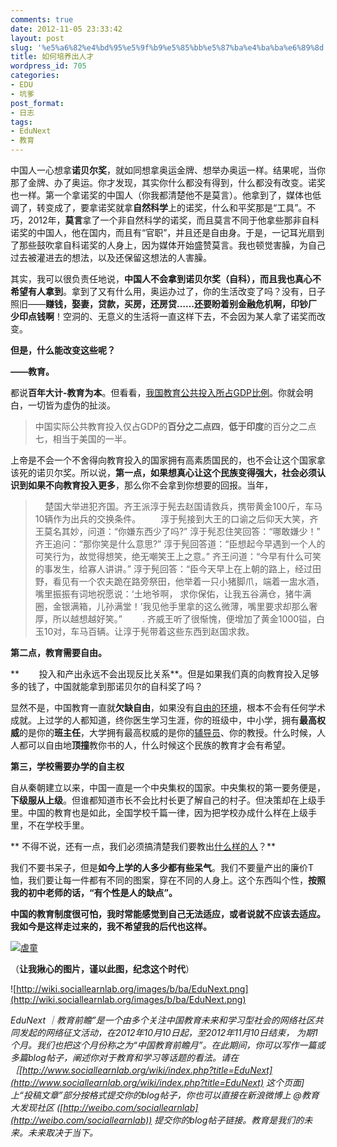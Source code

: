 ```yaml
---
comments: true
date: 2012-11-05 23:33:42
layout: post
slug: '%e5%a6%82%e4%bd%95%e5%9f%b9%e5%85%bb%e5%87%ba%e4%ba%ba%e6%89%8d'
title: 如何培养出人才
wordpress_id: 705
categories:
- EDU
- 坑爹
post_format:
- 日志
tags:
- EduNext
- 教育
---
```


中国人一心想拿**诺贝尔奖**，就如同想拿奥运金牌、想举办奥运一样。结果呢，当你那了金牌、办了奥运。你才发现，其实你什么都没有得到，什么都没有改变。诺奖也一样。第一个拿诺奖的中国人（你我都清楚他不是莫言）。他拿到了，媒体也低调了，转变成了，要拿诺奖就拿**自然科学**上的诺奖，什么和平奖那是“工具”。不巧，2012年，**莫言**拿了一个非自然科学的诺奖，而且莫言不同于他拿些那非自科诺奖的中国人，他在国内，而且有“官职”，并且还是自由身。于是，一记耳光扇到了那些鼓吹拿自科诺奖的人身上，因为媒体开始盛赞莫言。我也顿觉害臊，为自己过去被灌进去的想法，以及还保留这想法的人害臊。

其实，我可以很负责任地说，**中国人不会拿到诺贝尔奖（自科），而且我也真心不希望有人拿到**。拿到了又有什么用，奥运办过了，你的生活改变了吗？没有，日子照旧——**赚钱，娶妻，贷款，买房，还房贷……**还要盼着**别金融危机啊，印钞厂少印点钱啊**！空洞的、无意义的生活将一直这样下去，不会因为某人拿了诺奖而改变。

**但是，什么能改变这些呢？**

**——教育。**<!-- more -->

都说**百年大计-教育为本**。但看看，[我国教育公共投入所占GDP比例](http://www.chinanews.com/cj/cj-gncj/news/2009/09-08/1856514.shtml)。你就会明白，一切皆为虚伪的扯淡。


> 中国实际公共教育投入仅占GDP的**百分之二点四**，**低于印度**的百分之二点七，相当于美国的一半。


上帝是不会一个不舍得向教育投入的国家拥有高素质国民的，也不会让这个国家拿该死的诺贝尔奖。所以说，**第一点，如果想真心让这个民族变得强大，社会必须认识到如果不向教育投入更多**，那么你不会拿到你想要的回报。当年，


>     楚国大举进犯齐国。齐王派淳于髡去赵国请救兵，携带黄金100斤，车马10辆作为出兵的交换条件。 　　淳于髡接到大王的口谕之后仰天大笑，齐王莫名其妙，问道：“你嫌东西少了吗?”
淳于髡忍住笑回答：“哪敢嫌少！”
齐王追问：“那你笑是什么意思?”
淳于髡回答道：“臣想起今早遇到一个人的可笑行为，故觉得想笑，绝无嘲笑王上之意。”
齐王问道：“今早有什么可笑的事发生，给寡人讲讲。”
淳于髡回答：“臣今天早上在上朝的路上，经过田野，看见有一个农夫跪在路旁祭田，他举着一只小猪脚爪，端着一盅水酒，嘴里振振有词地祝愿说：‘土地爷啊， 求你保佑，让我五谷满仓，猪牛满圈，金银满箱，儿孙满堂！’我见他手里拿的这么微薄，嘴里要求却那么奢厚，所以越想越好笑。” 　　.
齐威王听了很惭愧，便增加了黄金1000镒，白玉10对，车马百辆。让淳于髡带着这些东西到赵国求救。


**第二点，教育需要自由。**

**        投入和产出永远不会出现反比关系**。但是如果我们真的向教育投入足够多的钱了，中国就能拿到那诺贝尔的自科奖了吗？

显然不是，中国教育一直就**欠缺自由**，如果没有[自由的环境](http://www.ftchinese.com/story/001045722/?print=y)，根本不会有任何学术成就。上过学的人都知道，终你医生学习生涯，你的班级中，中小学，拥有**最高权威**的是你的**班主任**，大学拥有最高权威的是你的[辅导员](https://zh.wikipedia.org/wiki/%E6%94%BF%E6%B2%BB%E8%BE%85%E5%AF%BC%E5%91%98)、你的教授。什么时候，人人都可以自由地**顶撞**教你书的人，什么时候这个民族的教育才会有希望。

**第三，学校需要办学的自主权**

自从秦朝建立以来，中国一直是一个中央集权的国家。中央集权的第一要务便是，**下级服从上级**。但谁都知道市长不会比村长更了解自己的村子。但决策却在上级手里。中国的教育也是如此，全国学校千篇一律，因为把学校办成什么样在上级手里，不在学校手里。

** 不得不说，还有一点，我们必须搞清楚我们要教出[什么样的人](http://zqb.cyol.com/html/2012-10/10/nw.D110000zgqnb_20121010_1-03.htm)？**

我们不要书呆子，但是**如今上学的人多少都有些呆气**。我们不要量产出的廉价T恤，我们要让每一件都有不同的图案，穿在不同的人身上。这个东西叫个性，**按照我的初中老师的话，“有个性是人的缺点”。**



**中国的教育制度很可怕，我时常能感觉到自己无法适应，或者说就不应该去适应。我如今是这样走过来的，我不希望我的后代也这样。**



[![虐童](http://baham.co/wp-content/uploads/2012/11/76774514.jpg)](http://baham.co/wp-content/uploads/2012/11/76774514.jpg)





























（**让我揪心的图片，谨以此图，纪念这个时代**）
















![http://wiki.sociallearnlab.org/images/b/ba/EduNext.png](http://wiki.sociallearnlab.org/images/b/ba/EduNext.png)




_EduNext ｜教育前瞻”是一个由多个关注中国教育未来和学习型社会的网络社区共同发起的网络征文活动，在2012年10月10日起，至2012年11月10日结束， 为期1个月。我们也把这个月份称之为“中国教育前瞻月”。在此期间，你可以写作一篇或多篇blog帖子，阐述你对于教育和学习等话题的看法。请在［[http://www.sociallearnlab.org/wiki/index.php?title=EduNext](http://www.sociallearnlab.org/wiki/index.php?title=EduNext) 这个页面]上“投稿文章”部分按格式提交你的blog帖子，你也可以直接在新浪微博上 @教育大发现社区 ([http://weibo.com/sociallearnlab](http://weibo.com/sociallearnlab)) 提交你的blog帖子链接。教育是我们的未来。未来取决于当下。_




